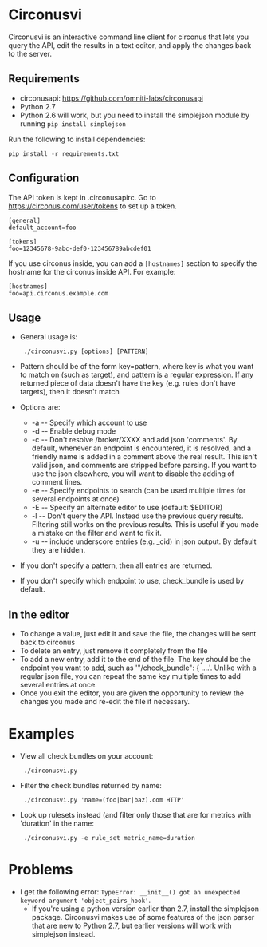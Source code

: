 # Circonusvi

Circonusvi is an interactive command line client for circonus that lets you
query the API, edit the results in a text editor, and apply the changes back
to the server.

## Requirements

 * circonusapi: https://github.com/omniti-labs/circonusapi
 * Python 2.7
 * Python 2.6 will work, but you need to install the simplejson module by
   running `pip install simplejson`

Run the following to install dependencies:

    pip install -r requirements.txt

## Configuration

The API token is kept in .circonusapirc. Go to
https://circonus.com/user/tokens to set up a token.

    [general]
    default_account=foo

    [tokens]
    foo=12345678-9abc-def0-123456789abcdef01

If you use circonus inside, you can add a `[hostnames]` section to specify the
hostname for the circonus inside API. For example:

    [hostnames]
    foo=api.circonus.example.com

## Usage

 * General usage is:

        ./circonusvi.py [options] [PATTERN]
 * Pattern should be of the form key=pattern, where key is what you want to
   match on (such as target), and pattern is a regular expression. If any
   returned piece of data doesn't have the key (e.g. rules don't have
   targets), then it doesn't match
 * Options are:
    * -a -- Specify which account to use
    * -d -- Enable debug mode
    * -c -- Don't resolve /broker/XXXX and add json 'comments'. By default,
      whenever an endpoint is encountered, it is resolved, and a friendly name
      is added in a comment above the real result. This isn't valid json, and
      comments are stripped before parsing. If you want to use the json
      elsewhere, you will want to disable the adding of comment lines.
    * -e -- Specify endpoints to search (can be used multiple times for
      several endpoints at once)
    * -E -- Specify an alternate editor to use (default: $EDITOR)
    * -l -- Don't query the API. Instead use the previous query results.
      Filtering still works on the previous results. This is useful if
      you made a mistake on the filter and want to fix it.
    * -u -- include underscore entries (e.g. \_cid) in json output. By default
      they are hidden.
 * If you don't specify a pattern, then all entries are returned.
 * If you don't specify which endpoint to use, check_bundle is used by default.

## In the editor

 * To change a value, just edit it and save the file, the changes will be sent
   back to circonus
 * To delete an entry, just remove it completely from the file
 * To add a new entry, add it to the end of the file. The key should be the
   endpoint you want to add, such as '"/check_bundle": { ....'. Unlike with a
   regular json file, you can repeat the same key multiple times to add
   several entries at once.
 * Once you exit the editor, you are given the opportunity to review the
   changes you made and re-edit the file if necessary.

# Examples

 * View all check bundles on your account:

        ./circonusvi.py

 * Filter the check bundles returned by name:

        ./circonusvi.py 'name=(foo|bar|baz).com HTTP'

 * Look up rulesets instead (and filter only those that are for metrics with
   'duration' in the name:

        ./circonusvi.py -e rule_set metric_name=duration

# Problems

 * I get the following error: `TypeError: __init__() got an unexpected keyword
   argument 'object_pairs_hook'`.
   * If you're using a python version earlier than 2.7, install the simplejson
     package. Circonusvi makes use of some features of the json parser that
     are new to Python 2.7, but earlier versions will work with simplejson
     instead.
